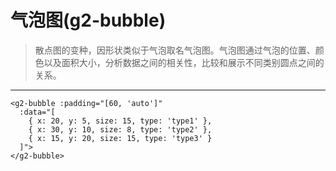 # 气泡图(g2-bubble)
> 散点图的变种，因形状类似于气泡取名气泡图。气泡图通过气泡的位置、颜色以及面积大小，分析数据之间的相关性，比较和展示不同类别圆点之间的关系。
------
```vue
<g2-bubble :padding="[60, 'auto']" 
  :data="[
    { x: 20, y: 5, size: 15, type: 'type1' },
    { x: 30, y: 10, size: 8, type: 'type2' },
    { x: 15, y: 20, size: 15, type: 'type3' }
  ]">
</g2-bubble>
```
<g2-bubble :padding="[60, 'auto']"></g2-bubble>